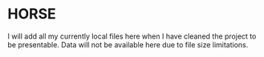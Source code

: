 # HORSE

I will add all my currently local files here when I have cleaned the project to be presentable. Data will not be available here due to file size limitations.
